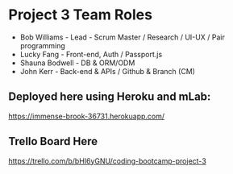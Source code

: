 # Project 3 Team Roles
 - Bob Williams - Lead - Scrum Master / Research / UI-UX / Pair programming
 - Lucky Fang - Front-end, Auth / Passport.js
 - Shauna Bodwell - DB & ORM/ODM
 - John Kerr - Back-end & APIs / Github & Branch (CM)
 
## Deployed here using Heroku and mLab:
 https://immense-brook-36731.herokuapp.com/

## Trello Board Here
 https://trello.com/b/bHI6yGNU/coding-bootcamp-project-3

 
